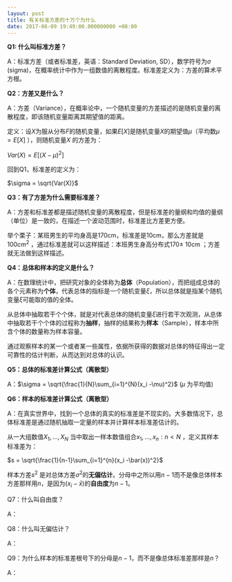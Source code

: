 ```yaml
---
layout: post
title: 有关标准方差的十万个为什么
date: 2017-06-09 19:49:00.000000000 +08:00
---
```



**Q1: 什么叫标准方差？**

A：标准方差（或者标准差，英语：Standard Deviation, SD），数学符号为$\sigma$ (sigma)，在概率统计中作为一组数值的离散程度。标准差定义为：方差的算术平方根。

**Q2：方差又是什么？**

A：方差（Variance），在概率论中，一个随机变量的方差描述的是随机变量的离散程度，即该随机变量距离其期望值的距离。

定义：设$X$为服从分布$F$的随机变量，如果$E[X]$是随机变量$X$的期望值$\mu$（平均数$\mu = E[X]$ ），则随机变量$X$ 的方差为：

$Var(X) = E[(X-\mu)^2]$ 

回到Q1，标准差的定义为：

$\sigma = \sqrt{Var(X)}$ 

**Q3：有了方差为什么需要标准差？**

A：方差和标准差都是描述随机变量的离散程度，但是标准差的量纲和均值的量纲（单位）是一致的，在描述一个波动范围时，标准差比方差更方便。

举个栗子：某班男生的平均身高是170cm，标准差是10cm，那么方差就是100$cm^{2}$ ，通过标准差就可以这样描述：本班男生身高分布式170$\pm$ 10cm ；方差就无法做到这样描述。

**Q4：总体和样本的定义是什么？**

A：在数理统计中，把研究对象的全体称为**总体**（Population），而把组成总体的各个元素称为**个体**，代表总体的指标是一个随机变量$\xi$，所以总体就是指某个随机变量$\xi$可能取的值的全体。

从总体中抽取若干个个体，就是对代表总体的随机变量$\xi$进行若干次观测，从总体中抽取若干个个体的过程称为**抽样**，抽样的结果称为**样本**（Sample），样本中所含个体的数量称为样本容量。

通过观察样本的某一个或者某一些属性，依据所获得的数据对总体的特征得出一定可靠性的估计判断，从而达到对总体的认识。

**Q5：总体的标准差计算公式（离散型）**

A：$\sigma = \sqrt{\frac{1}{N}\sum_{i=1}^{N}(x_i -\mu)^2}$   ($\mu$ 为平均值)

**Q6：样本的标准差计算公式（离散型）**

A：在真实世界中，找到一个总体的真实的标准差是不现实的。大多数情况下，总体标准差是通过随机抽取一定量的样本并计算样本标准差估计的。

从一大组数值$X_1,...,X_N$ 当中取出一样本数值组合$x_1,...,x_n : n < N$ ，定义其样本标准差为：

$s = \sqrt{\frac{1}{n-1}\sum_{i=1}^{n}(x_i -\bar(x))^2}$ 

样本方差$s^2$ 是对总体方差$\sigma^2$的**无偏估计**。分母中之所以用$n-1$而不是像总体样本方差那样用$n$，是因为$(x_i -\bar x)$的**自由度**为$n-1$。

Q7：什么叫自由度？

A：

Q8：什么叫无偏估计？

A：

Q9：为什么样本的标准差根号下的分母是$n-1$，而不是像总体标准差那样是$n$？

A：
